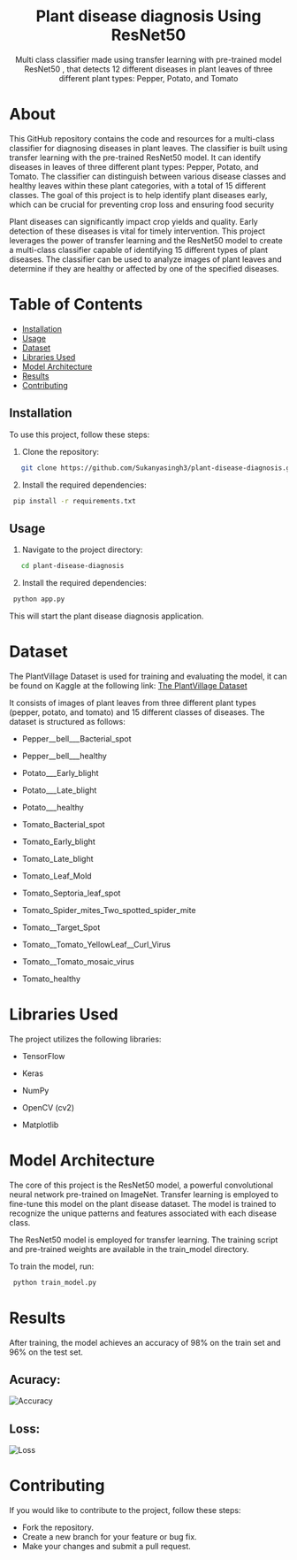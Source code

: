 <div align='center'>

<h1>Plant disease diagnosis Using ResNet50</h1>
<p>Multi class classifier made using transfer learning with pre-trained model ResNet50 , that detects 12 different diseases in plant leaves of three different plant types: Pepper, Potato, and Tomato</p>

</div>

# About
This GitHub repository contains the code and resources for a multi-class classifier for diagnosing diseases in plant leaves. The classifier is built using transfer learning with the pre-trained ResNet50 model. It can identify diseases in leaves of three different plant types: Pepper, Potato, and Tomato. The classifier can distinguish between various disease classes and healthy leaves within these plant categories, with a total of 15 different classes. The goal of this project is to help identify plant diseases early, which can be crucial for preventing crop loss and ensuring food security


Plant diseases can significantly impact crop yields and quality. Early detection of these diseases is vital for timely intervention. This project leverages the power of transfer learning and the ResNet50 model to create a multi-class classifier capable of identifying 15 different types of plant diseases. The classifier can be used to analyze images of plant leaves and determine if they are healthy or affected by one of the specified diseases.

# Table of Contents

- [Installation](#installation)
- [Usage](#usage)
- [Dataset](#dataset)
- [Libraries Used](#libraries-used)
- [Model Architecture](#model-architecture)
- [Results](#results)
- [Contributing](#contributing)

## Installation

To use this project, follow these steps:

1. Clone the repository:

```bash
   git clone https://github.com/Sukanyasingh3/plant-disease-diagnosis.git
   ```
2. Install the required dependencies:
  ```bash
   pip install -r requirements.txt
```
## Usage

1. Navigate to the project directory:

```bash
   cd plant-disease-diagnosis
   ```
2. Install the required dependencies:
  ```bash
   python app.py
```
This will start the plant disease diagnosis application.

# Dataset
The PlantVillage Dataset is used for training and evaluating the model, it can be found on Kaggle at the following link: [The PlantVillage Dataset](https://www.kaggle.com/datasets/emmarex/plantdisease)

It consists of images of plant leaves from three different plant types (pepper, potato, and tomato) and 15 different classes of diseases. The dataset is structured as follows:

 - Pepper__bell___Bacterial_spot

 - Pepper__bell___healthy

 - Potato___Early_blight

 - Potato___Late_blight

 - Potato___healthy

 - Tomato_Bacterial_spot

 - Tomato_Early_blight

 - Tomato_Late_blight

 - Tomato_Leaf_Mold

 - Tomato_Septoria_leaf_spot

 - Tomato_Spider_mites_Two_spotted_spider_mite

 - Tomato__Target_Spot

 - Tomato__Tomato_YellowLeaf__Curl_Virus

 - Tomato__Tomato_mosaic_virus

 - Tomato_healthy

# Libraries Used
The project utilizes the following libraries: 

 - TensorFlow 

 - Keras 

 - NumPy 

 - OpenCV (cv2) 

 - Matplotlib

# Model Architecture
The core of this project is the ResNet50 model, a powerful convolutional neural network pre-trained on ImageNet. Transfer learning is employed to fine-tune this model on the plant disease dataset. The model is trained to recognize the unique patterns and features associated with each disease class.

The ResNet50 model is employed for transfer learning. The training script and pre-trained weights are available in the train_model directory.

To train the model, run:
  ```bash
   python train_model.py
```

# Results
After training, the model achieves an accuracy of 98% on the train set and 96% on the test set.
## Acuracy:
![Accuracy](https://github.com/Sukanyasingh3/Plant-disease-diagnosis/assets/113462236/65bf4c26-4826-425f-93a7-8be9a7ea5dfa)

## Loss:

![Loss](https://github.com/Sukanyasingh3/Plant-disease-diagnosis/assets/113462236/73cf6cb7-fb0a-46e8-8d11-d7dd5a2b7ac6)

# Contributing

If you would like to contribute to the project, follow these steps:

 - Fork the repository.
 - Create a new branch for your feature or bug fix.
 - Make your changes and submit a pull request.









